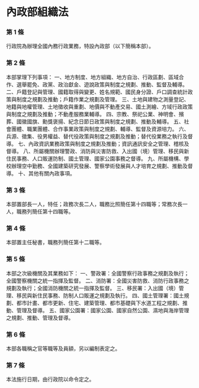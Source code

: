 # 內政部組織法

### 第 1 條

行政院為辦理全國內務行政業務，特設內政部（以下簡稱本部）。

### 第 2 條

本部掌理下列事項：
一、地方制度、地方組織、地方自治、行政區劃、區域合作、選舉罷免、政黨、政治獻金、遊說政策與制度之規劃、推動、監督及輔導。
二、戶籍登記與管理、國籍取得與變更、姓名規範、國民身分證、戶口調查統計政策與制度之規劃及推動；戶籍作業之規劃及管理。
三、土地與建物之測量登記、地籍與地權管理、土地徵收與重劃、地價與不動產交易、國土測繪、方域行政政策與制度之規劃及推動；不動產服務業輔導。
四、宗教、祭祀公業、神明會、殯葬、國徽國旗、勳獎褒揚、紀念日節日政策與制度之規劃、推動及輔導。
五、社會團體、職業團體、合作事業政策與制度之規劃、輔導、監督及資源培力。
六、兵源、徵集、役男權益、替代役政策與制度之規劃及推動；替代役業務之執行及督導。
七、內政資訊業務政策與制度之規劃及推動；資訊通訊安全之管理、稽核及督導。
八、所屬機關辦理警政、消防與災害防救、入出國（境）管理、移民與新住民事務、人口販運防制、國土管理、國家公園事務之督導。
九、所屬機構、學校辦理空中勤務、全國建築研究發展、警察學術發展與人才培育之規劃、推動及督導。
十、其他有關內政事項。

### 第 3 條

本部置部長一人，特任；政務次長二人，職務比照簡任第十四職等；常務次長一人，職務列簡任第十四職等。

### 第 4 條

本部置主任秘書，職務列簡任第十二職等。

### 第 5 條

本部之次級機關及其業務如下：
一、警政署：全國警察行政事務之規劃及執行；全國警察機關之統一指揮及監督。
二、消防署：全國災害防救、消防行政事務之規劃及執行；全國消防機關之統一指揮及監督。
三、移民署：入出國（境）管理、移民與新住民事務、防制人口販運之規劃及執行。
四、國土管理署：國土規劃、都市計畫、都市更新、住宅、建築管理、都市基礎與下水道工程之規劃、推動、管理及督導。
五、國家公園署：國家公園、國家自然公園、濕地與海岸管理之規劃、推動、管理及督導。

### 第 6 條

本部各職稱之官等職等及員額，另以編制表定之。

### 第 7 條

本法施行日期，由行政院以命令定之。
